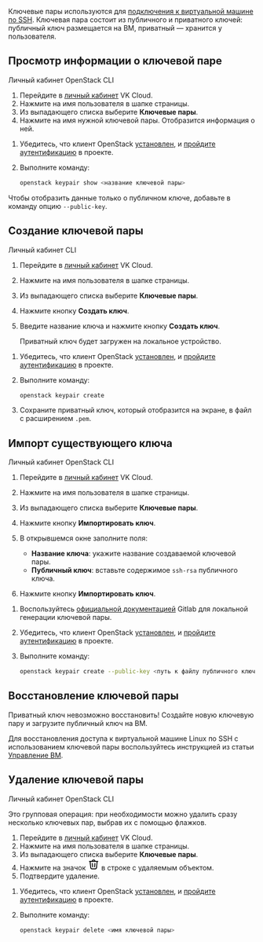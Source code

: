 Ключевые пары используются для [подключения к виртуальной машине по SSH](/ru/base/iaas/instructions/vm/vm-connect/vm-connect-nix). Ключевая пара состоит из публичного и приватного ключей: публичный ключ размещается на ВМ, приватный — хранится у пользователя.

## Просмотр информации о ключевой паре

<tabs>
<tablist>
<tab>Личный кабинет</tab>
<tab>OpenStack CLI</tab>
</tablist>
<tabpanel>

1. Перейдите в [личный кабинет](https://mcs.mail.ru/app/) VK Cloud.
1. Нажмите на имя пользователя в шапке страницы.
1. Из выпадающего списка выберите **Ключевые пары**.
1. Нажмите на имя нужной ключевой пары. Отобразится информация о ней.

</tabpanel>
<tabpanel>

1. Убедитесь, что клиент OpenStack [установлен](/ru/base/account/project/cli/setup), и [пройдите аутентификацию](/ru/base/account/project/cli/authorization) в проекте.
1. Выполните команду:

   ```bash
   openstack keypair show <название ключевой пары>
   ```

<info>

Чтобы отобразить данные только о публичном ключе, добавьте в команду опцию `--public-key`.

</info>

</tabpanel>
</tabs>

## Создание ключевой пары

<tabs>
<tablist>
<tab>Личный кабинет</tab>
<tab>CLI</tab>
</tablist>
<tabpanel>

1. Перейдите в [личный кабинет](https://mcs.mail.ru/app/) VK Cloud.
1. Нажмите на имя пользователя в шапке страницы.
1. Из выпадающего списка выберите **Ключевые пары**.
1. Нажмите кнопку **Создать ключ**.
1. Введите название ключа и нажмите кнопку **Создать ключ**.

   Приватный ключ будет загружен на локальное устройство.

</tabpanel>
<tabpanel>

1. Убедитесь, что клиент OpenStack [установлен](/ru/base/account/project/cli/setup), и [пройдите аутентификацию](/ru/base/account/project/cli/authorization) в проекте.
1. Выполните команду:

   ```bash
   openstack keypair create 
   ```

1. Сохраните приватный ключ, который отобразится на экране, в файл с расширением `.pem`.

</tabpanel>
</tabs>

## Импорт существующего ключа

<tabs>
<tablist>
<tab>Личный кабинет</tab>
<tab>OpenStack CLI</tab>
</tablist>
<tabpanel>

1. Перейдите в [личный кабинет](https://mcs.mail.ru/app/) VK Cloud.
1. Нажмите на имя пользователя в шапке страницы.
1. Из выпадающего списка выберите **Ключевые пары**.
1. Нажмите кнопку **Импортировать ключ**.
1. В открывшемся окне заполните поля:

   - **Название ключа**: укажите название создаваемой ключевой пары.
   - **Публичный ключ**: вставьте содержимое `ssh-rsa` публичного ключа.

1. Нажмите кнопку **Импортировать ключ**.

</tabpanel>
<tabpanel>

1. Воспользуйтесь [официальной документацией](https://github.com/gitlabhq/gitlabhq/blob/master/doc/user/ssh.md#generate-an-ssh-key-pair) Gitlab для локальной генерации ключевой пары.
1. Убедитесь, что клиент OpenStack [установлен](/ru/base/account/project/cli/setup), и [пройдите аутентификацию](/ru/base/account/project/cli/authorization) в проекте.
1. Выполните команду:

   ```bash
   openstack keypair create --public-key <путь к файлу публичного ключа> <имя ключевой пары>
   ```

</tabpanel>
</tabs>

## Восстановление ключевой пары

<err>

Приватный ключ невозможно восстановить! Создайте новую ключевую пару и загрузите публичный ключ на ВМ.

</err>

Для восстановления доступа к виртуальной машине Linux по SSH с использованием ключевой пары воспользуйтесь инструкцией из статьи [Управление ВМ](/ru/base/iaas/instructions/vm/vm-manage#vosstanovlenie-dostupa-k-vm-po-klyuchu).

## Удаление ключевой пары

<tabs>
<tablist>
<tab>Личный кабинет</tab>
<tab>OpenStack CLI</tab>
</tablist>
<tabpanel>

Это групповая операция: при необходимости можно удалить сразу несколько ключевых пар, выбрав их с помощью флажков.

1. Перейдите в [личный кабинет](https://mcs.mail.ru/app/) VK Cloud.
1. Нажмите на имя пользователя в шапке страницы.
1. Из выпадающего списка выберите **Ключевые пары**.
1. Нажмите на значок ![Корзина](./assets/trash-icon.svg "inline") в строке с удаляемым объектом.
1. Подтвердите удаление.

</tabpanel>
<tabpanel>

1. Убедитесь, что клиент OpenStack [установлен](/ru/base/account/project/cli/setup), и [пройдите аутентификацию](/ru/base/account/project/cli/authorization) в проекте.
1. Выполните команду:

   ```bash
   openstack keypair delete <имя ключевой пары>
   ```

</tabpanel>
</tabs>

